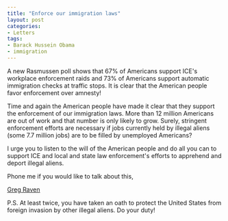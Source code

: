 ```yaml
---
title: "Enforce our immigration laws"
layout: post
categories:
- Letters
tags:
- Barack Hussein Obama
- immigration
---
```


A new Rasmussen poll shows that 67% of Americans support ICE's workplace enforcement raids and 73% of Americans support automatic immigration checks at traffic stops. It is clear that the American people favor enforcement over amnesty!  
  
Time and again the American people have made it clear that they support the enforcement of our immigration laws. More than 12 million Americans are out of work and that number is only likely to grow. Surely, stringent enforcement efforts are necessary if jobs currently held by illegal aliens (some 7.7 million jobs) are to be filled by unemployed Americans?

I urge you to listen to the will of the American people and do all you can to support ICE and local and state law enforcement's efforts to apprehend and deport illegal aliens.

Phone me if you would like to talk about this,

[Greg Raven](https://www.gregraven.org/)

P.S. At least twice, you have taken an oath to protect the United States from foreign invasion by other illegal aliens. Do your duty!